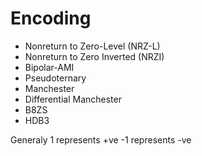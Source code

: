 # Encoding #

- Nonreturn to Zero-Level (NRZ-L)
- Nonreturn to Zero Inverted (NRZI)
- Bipolar-AMI
- Pseudoternary
- Manchester
- Differential Manchester
- B8ZS
- HDB3

Generaly 1 represents +ve -1 represents -ve
